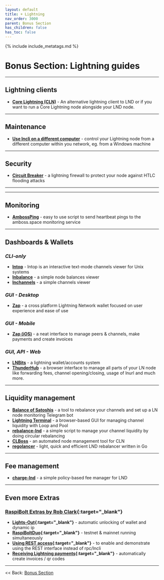 ```yaml
---
layout: default
title: + Lightning
nav_order: 3000
parent: Bonus Section
has_children: false
has_toc: false
---
```

<!-- markdownlint-disable MD014 MD022 MD025 MD033 MD036 MD040 -->

{% include include_metatags.md %}

# Bonus Section: Lightning guides

---

## Lightning clients

* **[Core Lightning (CLN)](cln.md)** - An alternative lightning client to LND or if you want to run a Core Lightning node alongside your LND node.

---

## Maintenance

* **[Use lncli on a different computer](remote-lncli.md)** - control your Lightning node from a different computer within you network, eg. from a Windows machine

---

## Security

* **[Circuit Breaker](circuit-breaker.md)** - a lightning firewall to protect your node against HTLC flooding attacks

---

---

## Monitoring

* **[AmbossPing](ambossping.md)** - easy to use script to send heartbeat pings to the amboss.space monitoring service

---

## Dashboards & Wallets

### *CLI-only*

* **[lntop](lntop.md)** - lntop is an interactive text-mode channels viewer for Unix systems
* **[lnbalance](lnbalance.md)** -  a simple node balances viewer
* **[lnchannels](lnchannels.md)** - a simple channels viewer

### *GUI - Desktop*

* **[Zap](zap-desktop.md)** - a cross platform Lightning Network wallet focused on user experience and ease of use

### *GUI - Mobile*

* **[Zap (iOS)](zap-ios.md)** - a neat interface to manage peers & channels, make payments and create invoices

### *GUI, API - Web*

* **[LNBits](lnbits.md)** - a lightning wallet/accounts system
* **[ThunderHub](thunderhub.md)** - a browser interface to manage all parts of your LN node like forwarding fees, channel opening/closing, usage of lnurl and much more.

---

## Liquidity management

* **[Balance of Satoshis](balance-of-satoshis.md)** - a tool to rebalance your channels and set up a LN node monitoring Telegram bot
* **[Lightning Terminal](lightning-terminal.md)** - a browser-based GUI for managing channel liquidity with Loop and Pool
* **[rebalance-lnd](rebalance-lnd.md)** - a simple script to manage your channel liquidity by doing circular rebalancing
* **[CLBoss](clboss.md)** - an automated node management tool for CLN
* **[regolancer](regolancer.md)** - light, quick and efficient LND rebalancer written in Go

---

## Fee management

* **[charge-lnd](charge-lnd.md)** - a simple policy-based fee manager for LND

---

## Even more Extras

### [RaspiBolt Extras by Rob Clark](https://github.com/robclark56/RaspiBolt-Extras/blob/master/README.md){:target="_blank"}

* **[Lights-Out](https://github.com/robclark56/RaspiBolt-Extras/#the-lights-out-raspibolt){:target="_blank"}** - automatic unlocking of wallet and dynamic ip
* **[RaspiBoltDuo](https://github.com/robclark56/RaspiBolt-Extras/#raspiboltduo){:target="_blank"}** - testnet & mainnet running simultaneously
* **[Using REST access](https://github.com/robclark56/RaspiBolt-Extras/#using-rest-access){:target="_blank"}** - to enable and demonstrate using the REST interface instead of rpc/lncli
* **[Receiving Lightning payments](https://github.com/robclark56/RaspiBolt-Extras/#receive-ln-payments){:target="_blank"}** - automatically create invoices / qr codes

---

<< Back: [Bonus Section](../index.md)
